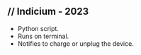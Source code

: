 <h2> // Indicium - 2023 </h2>

- Python script.
- Runs on terminal.
- Notifies to charge or unplug the device.
